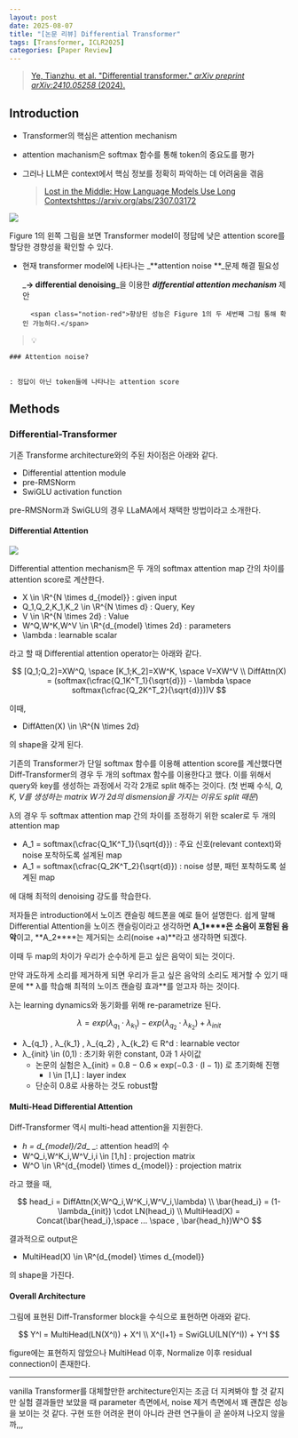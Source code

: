 ```yaml
---
layout: post
date: 2025-08-07
title: "[논문 리뷰] Differential Transformer"
tags: [Transformer, ICLR2025]
categories: [Paper Review]
---
```


> [Ye, Tianzhu, et al. "Differential transformer." ](https://arxiv.org/abs/2410.05258)[_arXiv preprint arXiv:2410.05258_](https://arxiv.org/abs/2410.05258)[ (2024).](https://arxiv.org/abs/2410.05258)



## Introduction

- Transformer의 핵심은 attention mechanism
- attention machanism은 softmax 함수를 통해 token의 중요도를 평가
- 그러나 LLM은 context에서 핵심 정보를 정확히 파악하는 데 어려움을 겪음

	> [Lost in the Middle: How Language Models Use Long Contextshttps://arxiv.org/abs/2307.03172](https://arxiv.org/abs/2307.03172)


![](https://prod-files-secure.s3.us-west-2.amazonaws.com/542b861c-36a8-4051-84e5-8804b6728dba/9083ea56-691a-4752-ae26-47f403431ac8/image.png?X-Amz-Algorithm=AWS4-HMAC-SHA256&X-Amz-Content-Sha256=UNSIGNED-PAYLOAD&X-Amz-Credential=ASIAZI2LB466ZLKCVGUA%2F20250917%2Fus-west-2%2Fs3%2Faws4_request&X-Amz-Date=20250917T180117Z&X-Amz-Expires=3600&X-Amz-Security-Token=IQoJb3JpZ2luX2VjEDEaCXVzLXdlc3QtMiJHMEUCIQCFPiyGGZNWxRtD7zIFFZZwIaPSDK%2F8tw4FtUhHXogsrgIgFUa7zmlTAfVql%2FMrX8Md57INOtsuXbecEs9EBusbvcwqiAQIqv%2F%2F%2F%2F%2F%2F%2F%2F%2F%2FARAAGgw2Mzc0MjMxODM4MDUiDNqbo4%2F596qfumCcYCrcA3kfHui9aoHiuOqY6GijidGoET2Xk10o2HUK%2B6LfndClzR93mL63FGIlFamIwNwb%2F8JP1dx7QSaEsW05%2BfWGRxT36iNGCnIm3OEt3E5Vjop6gR5FNh%2FGnmZAqcw%2F%2F9z%2Bh4cmglG1O54rN35HjJjP3uTx26hz58tX%2FcAWDFAw%2Bj0iXY6SoRAzntSvKSiQXAIUzN0x1O41YU4ViuqVcb578uTQ5w8wJdPNDs4q3yRS9J%2B91vga37vDWiJC9npz7IftuWer1Di1Nacp9QlFoK7qXzOR5S0enuLX8TanEjhL4z9NvvE2Pk1L9ymrdl%2Bf014sPcO%2F2QidZlyYjMrkAD4PEy1xUVVf2Fi9vtjSgvfzAZ0Cohy2CkS3HxCL3%2BlsCN732JV8kQwmKNcNAYKFSQUZnyf0ovP6%2F6vWDLsUdPK615O20QR83eVY65QxKHsRXMjUZ0P3nMUKpgcxw4d6iN%2Be0A82EJoNh2zWigO4FHYRMQuqELevQIhaeeHIpeTNKGhH7JCho04Dj1H1m9sbEMjca3vPbgabp73Ug%2BSsrH3h4piPmrduNIUWSrGB%2FYNpTcyXSiJI0DqB3zw%2FHGqzDn6bVHUCWQ3gDyhzS9lI%2BpE%2BcV3g6MJLafyQwoLYzRBLMJfVq8YGOqUBYKNSxy%2FzjvvHJLnN52FNGiXTd3laEvTwJOEJQMBW37M2Fxtd6yPUJu1%2B6Bl4Q6nxOMq4VwxDAHevA863d%2FlOEger473QZPJMM0bbbrp%2BJlldNSzwS7xAd1rQtjelCZ1x1mLKPQ35EcSOeWCJnHht1zfFCiFaM72zkyN3S9EBoOTxXcbyG6HqvV8TmywQsipNcdBmZnFsUGNmY84FXu6hmut1X%2Br8&X-Amz-Signature=6db235a8f49b412d83c0ea9ccb1ca3cbd1605085e5a095a6f30899386fb0e755&X-Amz-SignedHeaders=host&x-amz-checksum-mode=ENABLED&x-id=GetObject)


Figure 1의 왼쪽 그림을 보면 Transformer model이 정답에 낮은 attention score를 할당한 경향성을 확인할 수 있다.

- 현재 transformer model에 나타나는 _**attention noise **_문제 해결 필요성

	_**→ differential denoising**_을 이용한 _**differential attention mechanism**_ 제안


		<span class="notion-red">향상된 성능은 Figure 1의 두 세번째 그림 통해 확인 가능하다.</span>


> 💡 


	### Attention noise?


	: 정답이 아닌 token들에 나타나는 attention score



## Methods



### Differential-Transformer


기존 Transforme architecture와의 주된 차이점은 아래와 같다.

- Differential attention module
- pre-RMSNorm
- SwiGLU activation function

pre-RMSNorm과 SwiGLU의 경우 LLaMA에서 채택한 방법이라고 소개한다.



#### Differential Attention


![](https://prod-files-secure.s3.us-west-2.amazonaws.com/542b861c-36a8-4051-84e5-8804b6728dba/116d70b2-1963-4810-9167-f4c7d8a06e8f/image.png?X-Amz-Algorithm=AWS4-HMAC-SHA256&X-Amz-Content-Sha256=UNSIGNED-PAYLOAD&X-Amz-Credential=ASIAZI2LB466ZLKCVGUA%2F20250917%2Fus-west-2%2Fs3%2Faws4_request&X-Amz-Date=20250917T180117Z&X-Amz-Expires=3600&X-Amz-Security-Token=IQoJb3JpZ2luX2VjEDEaCXVzLXdlc3QtMiJHMEUCIQCFPiyGGZNWxRtD7zIFFZZwIaPSDK%2F8tw4FtUhHXogsrgIgFUa7zmlTAfVql%2FMrX8Md57INOtsuXbecEs9EBusbvcwqiAQIqv%2F%2F%2F%2F%2F%2F%2F%2F%2F%2FARAAGgw2Mzc0MjMxODM4MDUiDNqbo4%2F596qfumCcYCrcA3kfHui9aoHiuOqY6GijidGoET2Xk10o2HUK%2B6LfndClzR93mL63FGIlFamIwNwb%2F8JP1dx7QSaEsW05%2BfWGRxT36iNGCnIm3OEt3E5Vjop6gR5FNh%2FGnmZAqcw%2F%2F9z%2Bh4cmglG1O54rN35HjJjP3uTx26hz58tX%2FcAWDFAw%2Bj0iXY6SoRAzntSvKSiQXAIUzN0x1O41YU4ViuqVcb578uTQ5w8wJdPNDs4q3yRS9J%2B91vga37vDWiJC9npz7IftuWer1Di1Nacp9QlFoK7qXzOR5S0enuLX8TanEjhL4z9NvvE2Pk1L9ymrdl%2Bf014sPcO%2F2QidZlyYjMrkAD4PEy1xUVVf2Fi9vtjSgvfzAZ0Cohy2CkS3HxCL3%2BlsCN732JV8kQwmKNcNAYKFSQUZnyf0ovP6%2F6vWDLsUdPK615O20QR83eVY65QxKHsRXMjUZ0P3nMUKpgcxw4d6iN%2Be0A82EJoNh2zWigO4FHYRMQuqELevQIhaeeHIpeTNKGhH7JCho04Dj1H1m9sbEMjca3vPbgabp73Ug%2BSsrH3h4piPmrduNIUWSrGB%2FYNpTcyXSiJI0DqB3zw%2FHGqzDn6bVHUCWQ3gDyhzS9lI%2BpE%2BcV3g6MJLafyQwoLYzRBLMJfVq8YGOqUBYKNSxy%2FzjvvHJLnN52FNGiXTd3laEvTwJOEJQMBW37M2Fxtd6yPUJu1%2B6Bl4Q6nxOMq4VwxDAHevA863d%2FlOEger473QZPJMM0bbbrp%2BJlldNSzwS7xAd1rQtjelCZ1x1mLKPQ35EcSOeWCJnHht1zfFCiFaM72zkyN3S9EBoOTxXcbyG6HqvV8TmywQsipNcdBmZnFsUGNmY84FXu6hmut1X%2Br8&X-Amz-Signature=ac94b5759acb6bac51ecf93090c4f530056b4711994b15383219c33dcfbe9a0f&X-Amz-SignedHeaders=host&x-amz-checksum-mode=ENABLED&x-id=GetObject)


Differential attention mechanism은 두 개의 softmax attention map 간의 차이를 attention score로 계산한다.

- X \in \R^{N \times d\_{model}} : given input
- Q\_1,Q\_2,K\_1,K\_2 \in \R^{N \times d} : Query, Key
- V \in \R^{N \times 2d} : Value
- W^Q,W^K,W^V \in \R^{d\_{model} \times 2d} : parameters
- \lambda : learnable scalar

라고 할 때 Differential attention operator는 아래와 같다.


$$
[Q_1;Q_2]=XW^Q, \space [K_1;K_2]=XW^K, \space V=XW^V \\
DiffAttn(X) = (softmax(\cfrac{Q_1K^T_1}{\sqrt{d}}) - \lambda \space softmax(\cfrac{Q_2K^T_2}{\sqrt{d}}))V
$$


이때,

- DiffAtten(X) \in \R^{N \times 2d}

의 shape을 갖게 된다.


기존의 Transformer가 단일 softmax 함수를 이용해 attention score를 계산했다면 Diff-Transformer의 경우 두 개의 softmax 함수를 이용한다고 했다. 이를 위해서 query와 key를 생성하는 과정에서 각각 2개로 split 해주는 것이다. <span class="notion-red">(첫 번째 수식, </span><span class="notion-red">_Q, K, V를 생성하는 matrix W가 2d의 dismension을 가지는 이유도 split 때문_</span><span class="notion-red">)</span>


 λ의 경우 두 softmax attention map 간의 차이를 조정하기 위한 scaler로 두 개의 attention map

- A\_1 = softmax(\cfrac{Q\_1K^T\_1}{\sqrt{d}}) : 주요 신호(relevant context)와 noise 포착하도록 설계된 map
- A\_1 = softmax(\cfrac{Q\_2K^T\_2}{\sqrt{d}}) : noise 성분, 패턴 포착하도록 설계된 map 

에 대해 최적의 denoising 강도를 학습한다.


저자들은 introduction에서 노이즈 캔슬링 헤드폰을 예로 들어 설명한다. 쉽게 말해 Differential Attention을 노이즈 캔슬링이라고 생각하면 **A\_1****은 소음이 포함된 음악**이고, **A\_2****는 제거되는 소리(noise +a)**라고 생각하면 되겠다. 


이때 두 map의 차이가 우리가 순수하게 듣고 싶은 음악이 되는 것이다. 


만약 과도하게 소리를 제거하게 되면 우리가 듣고 싶은 음악의 소리도 제거할 수 있기 때문에 ** λ를 학습해 최적의 노이즈 캔슬링 효과**를 얻고자 하는 것이다.


λ는 learning dynamics와 동기화를 위해 re-parametrize 된다.


$$
\lambda = exp(\lambda_{q_1} \cdot \lambda_{k_1}) - exp(\lambda_{q_2} \cdot \lambda_{k_2}) + \lambda_{init}
$$

- λ\_{q\_1} , λ\_{k\_1} , λ\_{q\_2} , λ\_{k\_2} ∈ R^d : learnable vector
- λ\_{init} \in (0,1) : 초기화 위한 constant, 0과 1 사이값
	- 논문의 실험은 λ\_{init} = 0.8 − 0.6 × exp(−0.3 · (l − 1)) 로 초기화해 진행
		- l \in [1,L] : layer index
	- 단순히 0.8로 사용하는 것도 robust함


#### **Multi-Head Differential Attention**


Diff-Transformer 역시 multi-head attention을 지원한다.

- _h = d\_{model}/2d__ _: attention head의 수
- W^Q\_i,W^K\_i,W^V\_i,i \in [1,h] : projection matrix
- W^O \in \R^{d\_{model} \times d\_{model}} : projection matrix

라고 했을 때,


$$
head_i = DiffAttn(X;W^Q_i,W^K_i,W^V_i,\lambda) \\
\bar{head_i} = (1-\lambda_{init}) \cdot LN(head_i) \\
MultiHead(X) = Concat(\bar{head_i},\space ... \space , \bar{head_h})W^O
$$


결과적으로 output은

- MultiHead(X) \in \R^{d\_{model} \times d\_{model}}

의 shape을 가진다.



#### Overall Architecture


그림에 표현된 Diff-Transformer block을 수식으로 표현하면 아래와 같다.


$$
Y^l = MultiHead(LN(X^l)) + X^l \\
X^{l+1} = SwiGLU(LN(Y^l)) + Y^l
$$


figure에는 표현하지 않았으나 MultiHead 이후, Normalize 이후 residual connection이 존재한다.


---


vanilla Transformer를 대체할만한 architecture인지는 조금 더 지켜봐야 할 것 같지만 실험 결과들만 보았을 때 parameter 측면에서, noise 제거 측면에서 꽤 괜찮은 성능을 보이는 것 같다. 구현 또한 어려운 편이 아니라 관련 연구들이 곧 쏟아져 나오지 않을까,,,

